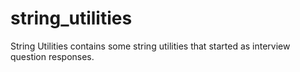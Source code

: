 # string_utilities
String Utilities contains some string utilities that started as interview question responses.